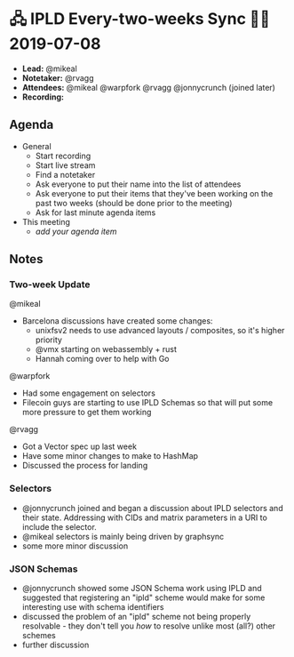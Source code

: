 # 🖧 IPLD Every-two-weeks Sync 🙌🏽 2019-07-08

- **Lead:** @mikeal
- **Notetaker:** @rvagg
- **Attendees:** @mikeal @warpfork @rvagg @jonnycrunch (joined later)
- **Recording:** 


## Agenda

- General
  - Start recording
  - Start live stream
  - Find a notetaker
  - Ask everyone to put their name into the list of attendees
  - Ask everyone to put their items that they've been working on the past two weeks (should be done prior to the meeting)
  - Ask for last minute agenda items
- This meeting
  - _add your agenda item_

## Notes

### Two-week Update

@mikeal
 - Barcelona discussions have created some changes:
   - unixfsv2 needs to use advanced layouts / composites, so it's higher priority
   - @vmx starting on webassembly + rust
   - Hannah coming over to help with Go

@warpfork
 - Had some engagement on selectors
 - Filecoin guys are starting to use IPLD Schemas so that will put some more pressure to get them working
  
@rvagg
 - Got a Vector spec up last week
 - Have some minor changes to make to HashMap
 - Discussed the process for landing

### Selectors

 - @jonnycrunch joined and began a discussion about IPLD selectors and their state. Addressing with CIDs and matrix parameters in a URI to include the selector.
 - @mikeal selectors is mainly being driven by graphsync
 - some more minor discussion

### JSON Schemas

 - @jonnycrunch showed some JSON Schema work using IPLD and suggested that registering an "ipld" scheme would make for some interesting use with schema identifiers
 - discussed the problem of an "ipld" scheme not being properly resolvable - they don't tell you _how_ to resolve unlike most (all?) other schemes
 - further discussion

